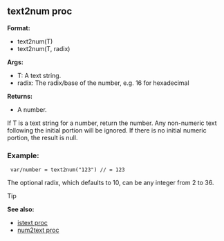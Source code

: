 ## text2num proc

**Format:**
+   text2num(T)
+   text2num(T, radix)
<!-- -->
**Args:**
+   T: A text string.
+   radix: The radix/base of the number, e.g. 16 for hexadecimal
<!-- -->
**Returns:**
+   A number.


If T is a text string for a number, return the number. Any
non-numeric text following the initial portion will be ignored. If there
is no initial numeric portion, the result is null.
### Example:

```dm
 var/number = text2num("123") // = 123 
```



The optional radix, which defaults to 10, can be any integer
from 2 to 36.

> [!TIP] 
> **See also:**
> +   [istext proc](/ref/proc/istext.md) 
> +   [num2text proc](/ref/proc/num2text.md) <!-- -->